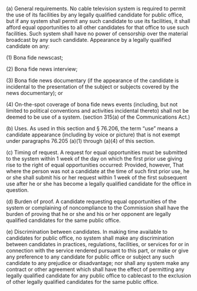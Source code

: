 (a) General requirements. No cable television system is required to permit the use of its facilities by any legally qualified candidate for public office, but if any system shall permit any such candidate to use its facilities, it shall afford equal opportunities to all other candidates for that office to use such facilities. Such system shall have no power of censorship over the material broadcast by any such candidate. Appearance by a legally qualified candidate on any:

(1) Bona fide newscast;

(2) Bona fide news interview;

(3) Bona fide news documentary (if the appearance of the candidate is incidental to the presentation of the subject or subjects covered by the news documentary); or

(4) On-the-spot coverage of bona fide news events (including, but not limited to political conventions and activities incidental thereto) shall not be deemed to be use of a system. (section 315(a) of the Communications Act.)

(b) Uses. As used in this section and § 76.206, the term “use” means a candidate appearance (including by voice or picture) that is not exempt under paragraphs 76.205 (a)(1) through (a)(4) of this section.

(c) Timing of request. A request for equal opportunities must be submitted to the system within 1 week of the day on which the first prior use giving rise to the right of equal opportunities occurred: Provided, however, That where the person was not a candidate at the time of such first prior use, he or she shall submit his or her request within 1 week of the first subsequent use after he or she has become a legally qualified candidate for the office in question.

(d) Burden of proof. A candidate requesting equal opportunities of the system or complaining of noncompliance to the Commission shall have the burden of proving that he or she and his or her opponent are legally qualified candidates for the same public office.

(e) Discrimination between candidates. In making time available to candidates for public office, no system shall make any discrimination between candidates in practices, regulations, facilities, or services for or in connection with the service rendered pursuant to this part, or make or give any preference to any candidate for public office or subject any such candidate to any prejudice or disadvantage; nor shall any system make any contract or other agreement which shall have the effect of permitting any legally qualified candidate for any public office to cablecast to the exclusion of other legally qualified candidates for the same public office.

